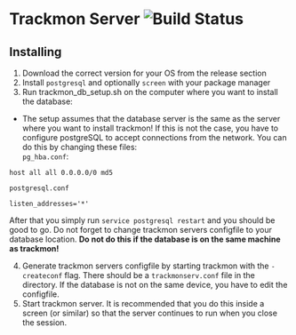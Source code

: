 # Trackmon Server ![Build Status][build]

## Installing
1. Download the correct version for your OS from the release section
2. Install `postgresql` and optionally `screen` with your package manager
3. Run trackmon_db_setup.sh on the computer where you want to install the database:
  * The setup assumes that the database server is the same as the server where you want to install trackmon!
  If this is not the case, you have to configure postgreSQL to accept connections from the network.
  You can do this by changing these files:  
  `pg_hba.conf`:  
  ```
  host all all 0.0.0.0/0 md5
  ```
  `postgresql.conf`  
  ```
  listen_addresses='*'
  ```
  After that you simply run `service postgresql restart` and you should be good to go. Do not forget to change trackmon servers configfile to your database location. **Do not do this if the database is on the same machine as trackmon!**  

4. Generate trackmon servers configfile by starting trackmon with the `-createconf` flag. There should be a `trackmonserv.conf` file in the directory. If the database is not on the same device, you have to edit the configfile.
5. Start trackmon server. It is recommended that you do this inside a screen (or similar) so that the server continues to run when you close the session.

[build]: https://api.travis-ci.org/trackmon/trackmon-server.svg?branch=master
